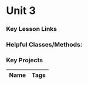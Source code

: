 
# Unit 3

### Key Lesson Links


### Helpful Classes/Methods:


### Key Projects

| Name | Tags |
| --- | --- |

